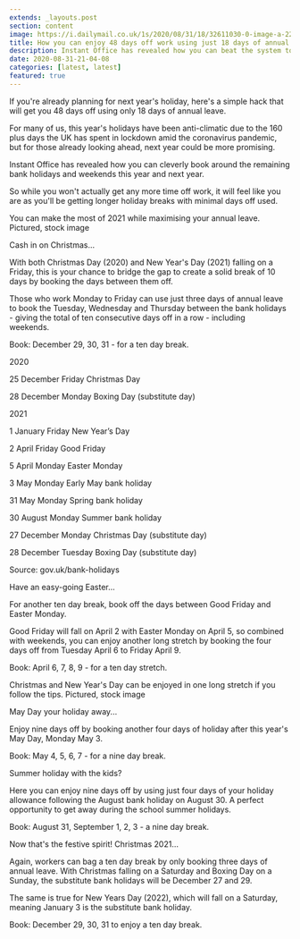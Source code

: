 ```yaml
---
extends: _layouts.post
section: content
image: https://i.dailymail.co.uk/1s/2020/08/31/18/32611030-0-image-a-22_1598896434496.jpg 
title: How you can enjoy 48 days off work using just 18 days of annual leave 
description: Instant Office has revealed how you can beat the system to cash in on almost double the number of days off next year - by extending your annual leave with bank holidays. 
date: 2020-08-31-21-04-08 
categories: [latest, latest] 
featured: true 
--- 
```

If you're already planning for next year's holiday, here's a simple hack that will get you 48 days off using only 18 days of annual leave.  

For many of us, this year's holidays have been anti-climatic due to the 160 plus days the UK has spent in lockdown amid the coronavirus pandemic, but for those already looking ahead, next year could be more promising.

Instant Office has revealed how you can cleverly book around the remaining bank holidays and weekends this year and next year.

So while you won't actually get any more time off work, it will feel like you are as you'll be getting longer holiday breaks with minimal days off used. 

You can make the most of 2021 while maximising your annual leave. Pictured, stock image

Cash in on Christmas...

With both Christmas Day (2020) and New Year's Day (2021) falling on a Friday, this is your chance to bridge the gap to create a solid break of 10 days by booking the days between them off. 

Those who work Monday to Friday can use just three days of annual leave to book the Tuesday, Wednesday and Thursday between the bank holidays - giving the total of ten consecutive days off in a row - including weekends.   

Book: December 29, 30, 31 - for a ten day break.

2020 



25 December Friday Christmas Day

28 December Monday Boxing Day (substitute day) 

2021

1 January Friday New Year’s Day

2 April Friday Good Friday

5 April Monday Easter Monday

3 May Monday Early May bank holiday

31 May Monday Spring bank holiday

30 August Monday Summer bank holiday

27 December Monday Christmas Day (substitute day)

28 December Tuesday Boxing Day (substitute day)

Source: gov.uk/bank-holidays 

Have an easy-going Easter...

For another ten day break, book off the days between Good Friday and Easter Monday.

Good Friday will fall on April 2 with Easter Monday on April 5, so combined with weekends, you can enjoy another long stretch by booking the four days off from Tuesday April 6 to Friday April 9. 

Book: April 6, 7, 8, 9 - for a ten day stretch. 

Christmas and New Year's Day can be enjoyed in one long stretch if you follow the tips. Pictured, stock image

May Day your holiday away...  

Enjoy nine days off by booking another four days of holiday after this year's May Day, Monday May 3.

Book: May 4, 5, 6, 7 - for a nine day break.    

Summer holiday with the kids? 

Here you can enjoy nine days off by using just four days of your holiday allowance following the August bank holiday on August 30. A perfect opportunity to get away during the school summer holidays.

Book: August 31, September 1, 2, 3 - a nine day break.

Now that's the festive spirit! Christmas 2021...

Again, workers can bag a ten day break by only booking three days of annual leave. With Christmas falling on a Saturday and Boxing Day on a Sunday, the substitute bank holidays will be December 27 and 29.

The same is true for New Years Day (2022), which will fall on a Saturday, meaning January 3 is the substitute bank holiday.

Book: December 29, 30, 31 to enjoy a ten day break.  

